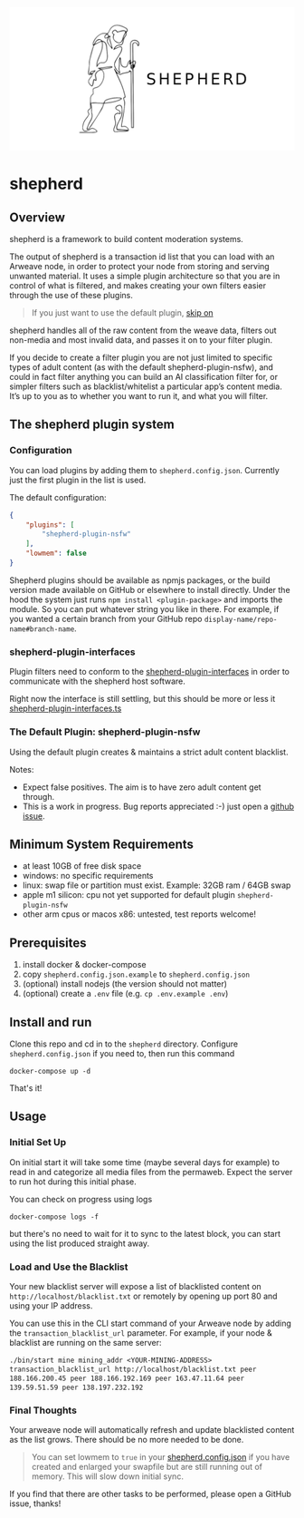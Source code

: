 <img src="./logo-github.png">

# shepherd


## Overview

shepherd is a framework to build content moderation systems.

The output of shepherd is a transaction id list that you can load with an Arweave node, in order to protect your node from storing and serving unwanted material. It uses a simple plugin architecture so that you are in control of what is filtered, and makes creating your own filters easier through the use of these plugins.

> If you just want to use the default plugin, [skip on](#nsfw)

shepherd handles all of the raw content from the weave data, filters out non-media and most invalid data, and passes it on to your filter plugin.

If you decide to create a filter plugin you are not just limited to specific types of adult content (as with the default shepherd-plugin-nsfw), and could in fact filter anything you can build an AI classification filter for, or simpler filters such as blacklist/whitelist a particular app’s content media. It’s up to you as to whether you want to run it, and what you will filter.

## The shepherd plugin system

### <a name='config'></a>Configuration

You can load plugins by adding them to `shepherd.config.json`. Currently just the first plugin in the list is used.

The default configuration:
```json
{
	"plugins": [
		"shepherd-plugin-nsfw"
	],
	"lowmem": false
}
```
Shepherd plugins should be available as npmjs packages, or the build version made available on GitHub or elsewhere to install directly. Under the hood the system just runs 
`npm install <plugin-package>` 
and imports the module. So you can put whatever string you like in there. For example, if you wanted a certain branch from your GitHub repo 
`display-name/repo-name#branch-name`.

### shepherd-plugin-interfaces

Plugin filters need to conform to the [shepherd-plugin-interfaces](https://www.npmjs.com/package/shepherd-plugin-interfaces) in order to communicate with the shepherd host software.

Right now the interface is still settling, but this should be more or less it [shepherd-plugin-interfaces.ts](src/shepherd-plugin-interfaces/index.ts)

### <a name='nsfw'></a> The Default Plugin: shepherd-plugin-nsfw

Using the default plugin creates & maintains a strict adult content blacklist.

Notes:

- Expect false positives. The aim is to have zero adult content get through.
- This is a work in progress. Bug reports appreciated :-) just open a [github issue](https://github.com/shepherd-media-classifier/shepherd-plugin-nsfw).

## Minimum System Requirements

- at least 10GB of free disk space
- windows: no specific requirements
- linux: swap file or partition must exist. Example: 32GB ram / 64GB swap
- apple m1 silicon: cpu not yet supported for default plugin `shepherd-plugin-nsfw`
- other arm cpus or macos x86: untested, test reports welcome!

## Prerequisites

1. install docker & docker-compose
2. copy `shepherd.config.json.example` to `shepherd.config.json`
3. (optional) install nodejs (the version should not matter)
4. (optional) create a `.env` file (e.g. `cp .env.example .env`)

## Install and run

Clone this repo and cd in to the `shepherd` directory. Configure `shepherd.config.json` if you need to, then run this command

```
docker-compose up -d
```
That's it!

## Usage

### Initial Set Up

On initial start it will take some time (maybe several days for example) to read in and categorize all media files from the permaweb. Expect the server to run hot during this initial phase.

You can check on progress using logs
```
docker-compose logs -f
```
but there's no need to wait for it to sync to the latest block, you can start using the list produced straight away.

### Load and Use the Blacklist

Your new blacklist server will expose a list of blacklisted content on `http://localhost/blacklist.txt` or remotely by opening up port 80 and using your IP address.

You can use this in the CLI start command of your Arweave node by adding the `transaction_blacklist_url` parameter. For example, if your node & blacklist are running on the same server:
```
./bin/start mine mining_addr <YOUR-MINING-ADDRESS> transaction_blacklist_url http://localhost/blacklist.txt peer 188.166.200.45 peer 188.166.192.169 peer 163.47.11.64 peer 139.59.51.59 peer 138.197.232.192
```


### Final Thoughts

Your arweave node will automatically refresh and update blacklisted content as the list grows. There should be no more needed to be done. 

> You can set lowmem to `true` in your [shepherd.config.json](#config) if you have created and enlarged your swapfile but are still running out of memory. This will slow down initial sync.

If you find that there are other tasks to be performed, please open a GitHub issue, thanks!

